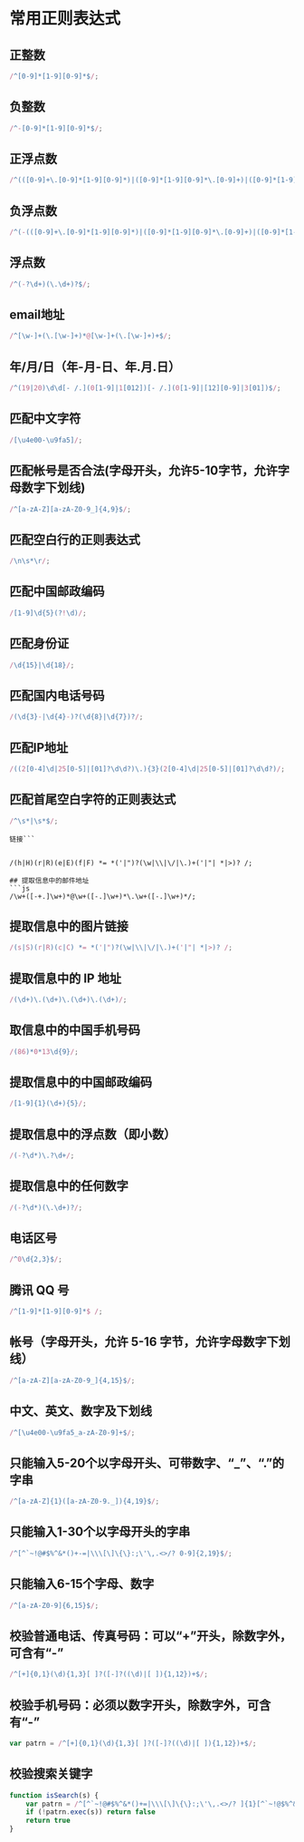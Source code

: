 # 常用正则表达式

## 正整数
```js
/^[0-9]*[1-9][0-9]*$/;
```

## 负整数
```js
/^-[0-9]*[1-9][0-9]*$/;
```

## 正浮点数
```js
/^(([0-9]+\.[0-9]*[1-9][0-9]*)|([0-9]*[1-9][0-9]*\.[0-9]+)|([0-9]*[1-9][0-9]*))$/;
```

## 负浮点数
```js
/^(-(([0-9]+\.[0-9]*[1-9][0-9]*)|([0-9]*[1-9][0-9]*\.[0-9]+)|([0-9]*[1-9][0-9]*)))$/;
```

## 浮点数
```js
/^(-?\d+)(\.\d+)?$/;
```

## email地址
```js
/^[\w-]+(\.[\w-]+)*@[\w-]+(\.[\w-]+)+$/;
```

## 年/月/日（年-月-日、年.月.日）
```js
/^(19|20)\d\d[- /.](0[1-9]|1[012])[- /.](0[1-9]|[12][0-9]|3[01])$/;
```

## 匹配中文字符
```js
/[\u4e00-\u9fa5]/;
```

## 匹配帐号是否合法(字母开头，允许5-10字节，允许字母数字下划线)
```js
/^[a-zA-Z][a-zA-Z0-9_]{4,9}$/;
```

## 匹配空白行的正则表达式
```js
/\n\s*\r/;
```

## 匹配中国邮政编码
```js
/[1-9]\d{5}(?!\d)/;
```

## 匹配身份证
```js
/\d{15}|\d{18}/;
```

## 匹配国内电话号码
```js
/(\d{3}-|\d{4}-)?(\d{8}|\d{7})?/;
```

## 匹配IP地址
```js
/((2[0-4]\d|25[0-5]|[01]?\d\d?)\.){3}(2[0-4]\d|25[0-5]|[01]?\d\d?)/;
```

## 匹配首尾空白字符的正则表达式
```js
/^\s*|\s*$/;
```

```js## 提取信息中的网络
链接```


/(h|H)(r|R)(e|E)(f|F) *= *('|")?(\w|\\|\/|\.)+('|"| *|>)? /;

## 提取信息中的邮件地址
```js
/\w+([-+.]\w+)*@\w+([-.]\w+)*\.\w+([-.]\w+)*/;
```

## 提取信息中的图片链接
```js
/(s|S)(r|R)(c|C) *= *('|")?(\w|\\|\/|\.)+('|"| *|>)? /;
```

## 提取信息中的 IP 地址
```js
/(\d+)\.(\d+)\.(\d+)\.(\d+)/;
```

## 取信息中的中国手机号码
```js
/(86)*0*13\d{9}/;
```

## 提取信息中的中国邮政编码
```js
/[1-9]{1}(\d+){5}/;
```

## 提取信息中的浮点数（即小数）
```js
/(-?\d*)\.?\d+/;
```

## 提取信息中的任何数字
```js
/(-?\d*)(\.\d+)?/;
```

## 电话区号
```js
/^0\d{2,3}$/;
```

## 腾讯 QQ 号
```js
/^[1-9]*[1-9][0-9]*$ /;
```

## 帐号（字母开头，允许 5-16 字节，允许字母数字下划线）
```js
/^[a-zA-Z][a-zA-Z0-9_]{4,15}$/;
```

## 中文、英文、数字及下划线
```js
/^[\u4e00-\u9fa5_a-zA-Z0-9]+$/;
```

## 只能输入5-20个以字母开头、可带数字、“_”、“.”的字串
```js
/^[a-zA-Z]{1}([a-zA-Z0-9._]){4,19}$/;
```

## 只能输入1-30个以字母开头的字串 
```js
/^[^`~!@#$%^&*()+-=|\\\[\]\{\}:;\'\,.<>/? 0-9]{2,19}$/;
```

## 只能输入6-15个字母、数字 
```js
/^[a-zA-Z0-9]{6,15}$/;
```

## 校验普通电话、传真号码：可以“+”开头，除数字外，可含有“-” 
```js
/^[+]{0,1}(\d){1,3}[ ]?([-]?((\d)|[ ]){1,12})+$/;
```

## 校验手机号码：必须以数字开头，除数字外，可含有“-” 
```js
var patrn = /^[+]{0,1}(\d){1,3}[ ]?([-]?((\d)|[ ]){1,12})+$/;
```

## 校验搜索关键字
```js
function isSearch(s) {
    var patrn = /^[^`~!@#$%^&*()+=|\\\[\]\{\}:;\'\,.<>/? ]{1}[^`~!@$%^&()+=|\\\[\]\{\}:;\'\,.<>?]{0,19}$/;
    if (!patrn.exec(s)) return false
    return true
}
```